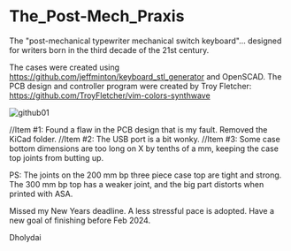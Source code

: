 # The_Post-Mech_Praxis
The "post-mechanical typewriter mechanical switch keyboard"... designed for writers born in the third decade of the 21st century.

The cases were created using https://github.com/jeffminton/keyboard_stl_generator and OpenSCAD.
The PCB design and controller program were created by Troy Fletcher: https://github.com/TroyFletcher/vim-colors-synthwave

![github01](https://github.com/Dholydai/The_Post-Mech_Praxis/assets/116427384/fac9e899-bd5f-468e-89dd-e7ea96487125)

//Item #1: Found a flaw in the PCB design that is my fault. Removed the KiCad folder.
//Item #2: The USB port is a bit wonky.
//Item #3: Some case bottom dimensions are too long on X by tenths of a mm, keeping the case top joints from butting up.

PS: The joints on the 200 mm bp three piece case top are tight and strong. The 300 mm bp top has a weaker joint, and the big part distorts when printed with ASA.

Missed my New Years deadline. A less stressful pace is adopted. Have a new goal of finishing before Feb 2024.

Dholydai
